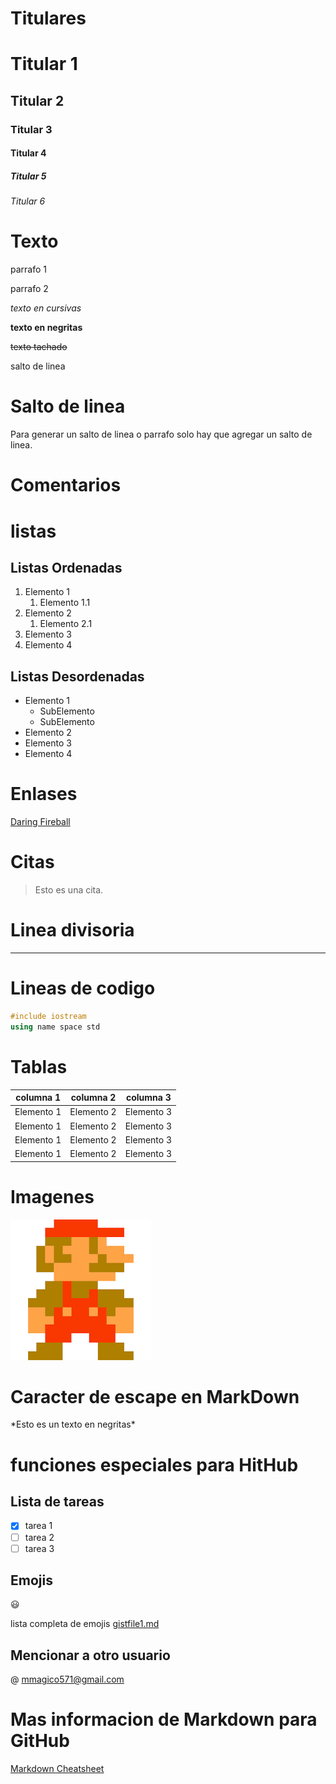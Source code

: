 # Titulares

# Titular 1
## Titular 2
### Titular 3
#### Titular 4
##### Titular 5
###### Titular 6

# Texto
parrafo 1

parrafo 2

*texto en cursivas*

**texto en negritas**

~~texto tachado~~

salto de linea

# Salto de linea

Para generar un salto de linea o parrafo solo hay que agregar un salto de linea.

# Comentarios

<!--Estos es un comentario-->

# listas

## Listas Ordenadas

1. Elemento 1
    1. Elemento 1.1
2. Elemento 2
    1. Elemento 2.1
3. Elemento 3
4. Elemento 4

## Listas Desordenadas

* Elemento 1
    * SubElemento
    * SubElemento 
* Elemento 2
* Elemento 3
* Elemento 4

# Enlases

[Daring Fireball](https://daringfireball.net/projects/markdown/ "WebSite MarkDown")

# Citas

>Esto es una cita.

# Linea divisoria

___

# Lineas de codigo

``` c++
#include iostream
using name space std
```

# Tablas

|  columna 1| columna 2 | columna 3|
|-----------|-----------|-----------|
|Elemento 1 |Elemento 2 |Elemento 3 |
|Elemento 1 |Elemento 2 |Elemento 3 |
|Elemento 1 |Elemento 2 |Elemento 3 |
|Elemento 1 |Elemento 2 |Elemento 3 |

# Imagenes

![Mario Bros](img/mariobros.png "Mario Bros")

# Caracter de escape en MarkDown

\*Esto es un texto en negritas*

# funciones especiales para HitHub

## Lista de tareas

* [x] tarea 1
* [ ] tarea 2
* [ ] tarea 3

## Emojis

:smiley:

lista completa de emojis [gistfile1.md ](https://gist.github.com/rxaviers/7360908 "github  rxaviers/gist:7360908")

## Mencionar a otro usuario

@ mmagico571@gmail.com

# Mas informacion de Markdown para GitHub

[Markdown Cheatsheet](https://github.com/adam-p/markdown-here/wiki/Markdown-Cheatsheet "GitHub de adam-p /
markdown-here ")